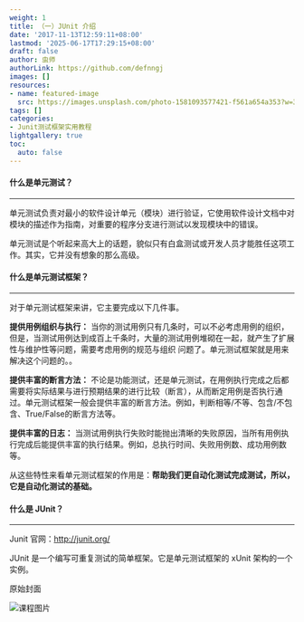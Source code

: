 ```yaml
---
weight: 1
title: （一）JUnit 介绍
date: '2017-11-13T12:59:11+08:00'
lastmod: '2025-06-17T17:29:15+08:00'
draft: false
author: 虫师
authorLink: https://github.com/defnngj
images: []
resources:
- name: featured-image
  src: https://images.unsplash.com/photo-1581093577421-f561a654a353?w=300
tags: []
categories:
- Junit测试框架实用教程
lightgallery: true
toc:
  auto: false
---
```





#### 什么是单元测试？
---
单元测试负责对最小的软件设计单元（模块）进行验证，它使用软件设计文档中对模块的描述作为指南，对重要的程序分支进行测试以发现模块中的错误。

单元测试是个听起来高大上的话题，貌似只有白盒测试或开发人员才能胜任这项工作。其实，它并没有想象的那么高级。

#### 什么是单元测试框架？
---
对于单元测试框架来讲，它主要完成以下几件事。

__提供用例组织与执行：__
当你的测试用例只有几条时，可以不必考虑用例的组织，但是，当测试用例达到成百上千条时，大量的测试用例堆砌在一起，就产生了扩展性与维护性等问题，需要考虑用例的规范与组织
问题了。单元测试框架就是用来解决这个问题的。。

__提供丰富的断言方法：__ 不论是功能测试，还是单元测试，在用例执行完成之后都需要将实际结果与进行预期结果的进行比较（断言），从而断定用例是否执行通过。单元测试框架一般会提供丰富的断言方法。例如，判断相等/不等、包含/不包含、True/False的断言方法等。

__提供丰富的日志：__ 当测试用例执行失败时能抛出清晰的失败原因，当所有用例执行完成后能提供丰富的执行结果。例如，总执行时间、失败用例数、成功用例数等。

从这些特性来看单元测试框架的作用是：__帮助我们更自动化测试完成测试，所以，它是自动化测试的基础。__



#### 什么是 JUnit？
---
Junit 官网：http://junit.org/

JUnit 是一个编写可重复测试的简单框架。它是单元测试框架的 xUnit 架构的一个实例。




原始封面

![课程图片](https://images.unsplash.com/photo-1581093577421-f561a654a353?w=300)

